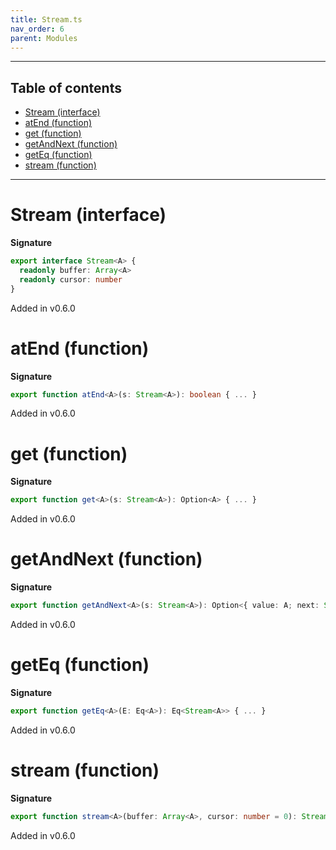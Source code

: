```yaml
---
title: Stream.ts
nav_order: 6
parent: Modules
---
```


---

<h2 class="text-delta">Table of contents</h2>

- [Stream (interface)](#stream-interface)
- [atEnd (function)](#atend-function)
- [get (function)](#get-function)
- [getAndNext (function)](#getandnext-function)
- [getEq (function)](#geteq-function)
- [stream (function)](#stream-function)

---

# Stream (interface)

**Signature**

```ts
export interface Stream<A> {
  readonly buffer: Array<A>
  readonly cursor: number
}
```

Added in v0.6.0

# atEnd (function)

**Signature**

```ts
export function atEnd<A>(s: Stream<A>): boolean { ... }
```

Added in v0.6.0

# get (function)

**Signature**

```ts
export function get<A>(s: Stream<A>): Option<A> { ... }
```

Added in v0.6.0

# getAndNext (function)

**Signature**

```ts
export function getAndNext<A>(s: Stream<A>): Option<{ value: A; next: Stream<A> }> { ... }
```

Added in v0.6.0

# getEq (function)

**Signature**

```ts
export function getEq<A>(E: Eq<A>): Eq<Stream<A>> { ... }
```

Added in v0.6.0

# stream (function)

**Signature**

```ts
export function stream<A>(buffer: Array<A>, cursor: number = 0): Stream<A> { ... }
```

Added in v0.6.0
